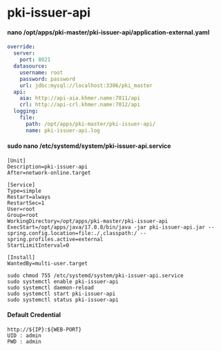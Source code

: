 # pki-issuer-api

#### nano /opt/apps/pki-master/pki-issuer-api/application-external.yaml

```yaml
override:
  server:
    port: 8021
  datasource:
    username: root
    password: password
    url: jdbc:mysql://localhost:3306/pki_master
  api:
    aia: http://api-aia.khmer.name:7011/api
    crl: http://api-crl.khmer.name:7012/api
  logging:
    file:
      path: /opt/apps/pki-master/pki-issuer-api/
      name: pki-issuer-api.log
```

#### sudo nano /etc/systemd/system/pki-issuer-api.service

```text
[Unit]
Description=pki-issuer-api
After=network-online.target

[Service]
Type=simple
Restart=always
RestartSec=1
User=root
Group=root
WorkingDirectory=/opt/apps/pki-master/pki-issuer-api
ExecStart=/opt/apps/java/17.0.8/bin/java -jar pki-issuer-api.jar --spring.config.location=file:./,classpath:/ --spring.profiles.active=external
StartLimitInterval=0

[Install]
WantedBy=multi-user.target
```

```shell
sudo chmod 755 /etc/systemd/system/pki-issuer-api.service
sudo systemctl enable pki-issuer-api
sudo systemctl daemon-reload
sudo systemctl start pki-issuer-api
sudo systemctl status pki-issuer-api
```

#### Default Credential

```text
http://${IP}:${WEB-PORT}
UID : admin
PWD : admin
```
